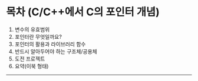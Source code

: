 # 목차 (C/C++에서 C의 포인터 개념)
1. 변수의 유효범위
2. 포인터란 무엇일까요?
3. 포인터의 활용과 라이브러리 함수
4. 반드시 알아두어야 하는 구조체/공용체
5. 도전 프로젝트
6. 요약(이북 형태)
----
